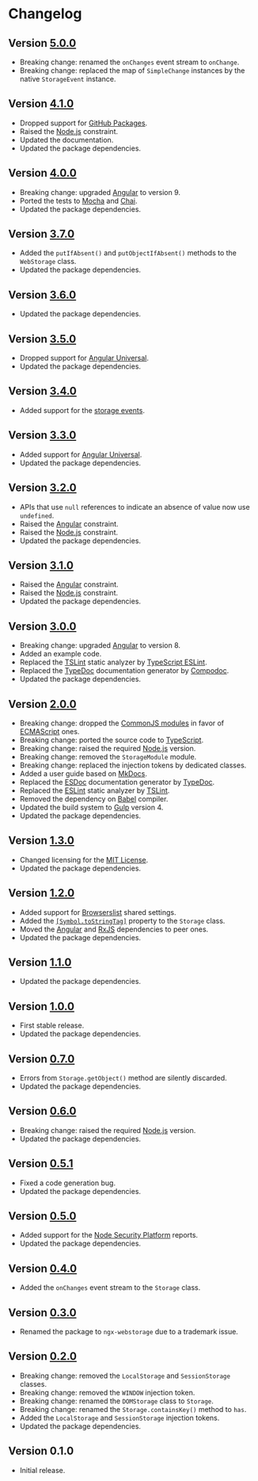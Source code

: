 # Changelog

## Version [5.0.0](https://git.belin.io/cedx/ngx-webstorage/compare/v4.1.0...v5.0.0)
- Breaking change: renamed the `onChanges` event stream to `onChange`.
- Breaking change: replaced the map of `SimpleChange` instances by the native `StorageEvent` instance.

## Version [4.1.0](https://git.belin.io/cedx/ngx-webstorage/compare/v4.0.0...v4.1.0)
- Dropped support for [GitHub Packages](https://github.com/features/packages).
- Raised the [Node.js](https://nodejs.org) constraint.
- Updated the documentation.
- Updated the package dependencies.

## Version [4.0.0](https://git.belin.io/cedx/ngx-webstorage/compare/v3.7.0...v4.0.0)
- Breaking change: upgraded [Angular](https://angular.io) to version 9.
- Ported the tests to [Mocha](https://mochajs.org) and [Chai](https://www.chaijs.com).
- Updated the package dependencies.

## Version [3.7.0](https://git.belin.io/cedx/ngx-webstorage/compare/v3.6.0...v3.7.0)
- Added the `putIfAbsent()` and `putObjectIfAbsent()` methods to the `WebStorage` class.
- Updated the package dependencies.

## Version [3.6.0](https://git.belin.io/cedx/ngx-webstorage/compare/v3.5.0...v3.6.0)
- Updated the package dependencies.

## Version [3.5.0](https://git.belin.io/cedx/ngx-webstorage/compare/v3.4.0...v3.5.0)
- Dropped support for [Angular Universal](https://angular.io/guide/universal).
- Updated the package dependencies.

## Version [3.4.0](https://git.belin.io/cedx/ngx-webstorage/compare/v3.3.0...v3.4.0)
- Added support for the [storage events](https://developer.mozilla.org/en-US/docs/Web/API/Window/storage_event).

## Version [3.3.0](https://git.belin.io/cedx/ngx-webstorage/compare/v3.2.0...v3.3.0)
- Added support for [Angular Universal](https://angular.io/guide/universal).
- Updated the package dependencies.

## Version [3.2.0](https://git.belin.io/cedx/ngx-webstorage/compare/v3.1.0...v3.2.0)
- APIs that use `null` references to indicate an absence of value now use `undefined`.
- Raised the [Angular](https://angular.io) constraint.
- Raised the [Node.js](https://nodejs.org) constraint.
- Updated the package dependencies.

## Version [3.1.0](https://git.belin.io/cedx/ngx-webstorage/compare/v3.0.0...v3.1.0)
- Raised the [Angular](https://angular.io) constraint.
- Raised the [Node.js](https://nodejs.org) constraint.
- Updated the package dependencies.

## Version [3.0.0](https://git.belin.io/cedx/ngx-webstorage/compare/v2.0.0...v3.0.0)
- Breaking change: upgraded [Angular](https://angular.io) to version 8.
- Added an example code.
- Replaced the [TSLint](https://palantir.github.io/tslint) static analyzer by [TypeScript ESLint](https://typescript-eslint.io).
- Replaced the [TypeDoc](https://typedoc.org) documentation generator by [Compodoc](https://compodoc.app).
- Updated the package dependencies.

## Version [2.0.0](https://git.belin.io/cedx/ngx-webstorage/compare/v1.3.0...v2.0.0)
- Breaking change: dropped the [CommonJS modules](https://nodejs.org/api/modules.html) in favor of [ECMAScript](https://nodejs.org/api/esm.html) ones.
- Breaking change: ported the source code to [TypeScript](https://www.typescriptlang.org).
- Breaking change: raised the required [Node.js](https://nodejs.org) version.
- Breaking change: removed the `StorageModule` module.
- Breaking change: replaced the injection tokens by dedicated classes.
- Added a user guide based on [MkDocs](http://www.mkdocs.org).
- Replaced the [ESDoc](https://esdoc.org) documentation generator by [TypeDoc](https://typedoc.org).
- Replaced the [ESLint](https://eslint.org) static analyzer by [TSLint](https://palantir.github.io/tslint).
- Removed the dependency on [Babel](https://babeljs.io) compiler.
- Updated the build system to [Gulp](https://gulpjs.com) version 4.
- Updated the package dependencies.

## Version [1.3.0](https://git.belin.io/cedx/ngx-webstorage/compare/v1.2.0...v1.3.0)
- Changed licensing for the [MIT License](https://opensource.org/licenses/MIT).
- Updated the package dependencies.

## Version [1.2.0](https://git.belin.io/cedx/ngx-webstorage/compare/v1.1.0...v1.2.0)
- Added support for [Browserslist](http://browserl.ist) shared settings.
- Added the [`[Symbol.toStringTag]`](https://developer.mozilla.org/en-US/docs/Web/JavaScript/Reference/Global_Objects/Symbol/toStringTag) property to the `Storage` class.
- Moved the [Angular](https://angular.io) and [RxJS](http://reactivex.io/rxjs) dependencies to peer ones.
- Updated the package dependencies.

## Version [1.1.0](https://git.belin.io/cedx/ngx-webstorage/compare/v1.0.0...v1.1.0)
- Updated the package dependencies.

## Version [1.0.0](https://git.belin.io/cedx/ngx-webstorage/compare/v0.7.0...v1.0.0)
- First stable release.
- Updated the package dependencies.

## Version [0.7.0](https://git.belin.io/cedx/ngx-webstorage/compare/v0.6.0...v0.7.0)
- Errors from `Storage.getObject()` method are silently discarded.
- Updated the package dependencies.

## Version [0.6.0](https://git.belin.io/cedx/ngx-webstorage/compare/v0.5.1...v0.6.0)
- Breaking change: raised the required [Node.js](https://nodejs.org) version.
- Updated the package dependencies.

## Version [0.5.1](https://git.belin.io/cedx/ngx-webstorage/compare/v0.5.0...v0.5.1)
- Fixed a code generation bug.
- Updated the package dependencies.

## Version [0.5.0](https://git.belin.io/cedx/ngx-webstorage/compare/v0.4.0...v0.5.0)
- Added support for the [Node Security Platform](https://nodesecurity.io) reports.
- Updated the package dependencies.

## Version [0.4.0](https://git.belin.io/cedx/ngx-webstorage/compare/v0.3.0...v0.4.0)
- Added the `onChanges` event stream to the `Storage` class.

## Version [0.3.0](https://git.belin.io/cedx/ngx-webstorage/compare/v0.2.0...v0.3.0)
- Renamed the package to `ngx-webstorage` due to a trademark issue. 

## Version [0.2.0](https://git.belin.io/cedx/ngx-webstorage/compare/v0.1.0...v0.2.0)
- Breaking change: removed the `LocalStorage` and `SessionStorage` classes.
- Breaking change: removed the `WINDOW` injection token.
- Breaking change: renamed the `DOMStorage` class to `Storage`.
- Breaking change: renamed the `Storage.containsKey()` method to `has`.
- Added the `LocalStorage` and `SessionStorage` injection tokens.
- Updated the package dependencies.

## Version 0.1.0
- Initial release.
